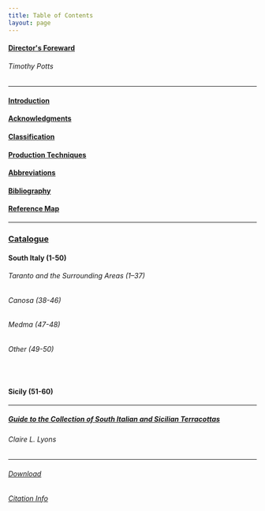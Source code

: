 ```yaml
---
title: Table of Contents
layout: page
---
```

#### [Director's Foreward](#)

###### Timothy Potts

---

#### [Introduction](./introduction)

#### [Acknowledgments](./acknowledgments)

#### [Classification](./classification)

#### [Production Techniques](./production_techniques)

#### [Abbreviations](./abbreviations)

#### [Bibliography](./bibliography)

#### [Reference Map](./map)

---

### [Catalogue](./catalogue)

#### South Italy (1-50)

###### Taranto and the Surrounding Areas (1–37)

###### Canosa (38-46)

###### Medma (47-48)

###### Other (49-50)

<br />

#### Sicily (51-60)

---

##### [Guide to the Collection of South Italian and Sicilian Terracottas](./guide)

###### Claire L. Lyons

---

###### [Download](./downloads)

###### [Citation Info](./cite)
